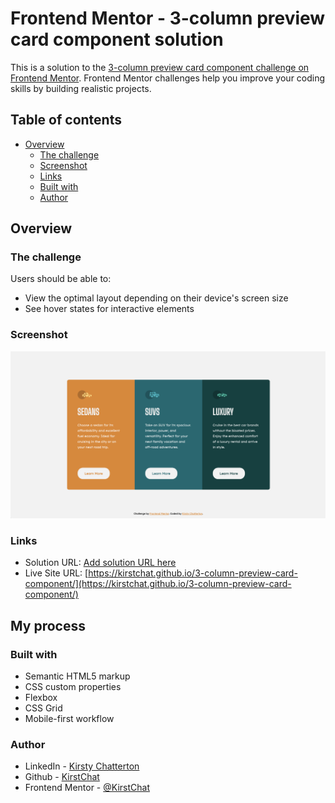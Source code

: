 # Frontend Mentor - 3-column preview card component solution

This is a solution to the [3-column preview card component challenge on Frontend Mentor](https://www.frontendmentor.io/challenges/3column-preview-card-component-pH92eAR2-). Frontend Mentor challenges help you improve your coding skills by building realistic projects.

## Table of contents

- [Overview](#overview)
  - [The challenge](#the-challenge)
  - [Screenshot](#screenshot)
  - [Links](#links)
  - [Built with](#built-with)
  - [Author](#author)

## Overview

### The challenge

Users should be able to:

- View the optimal layout depending on their device's screen size
- See hover states for interactive elements

### Screenshot

![Screenshot](/images/desktop-screenshot.png)

### Links

- Solution URL: [Add solution URL here](https://your-solution-url.com)
- Live Site URL: [https://kirstchat.github.io/3-column-preview-card-component/](https://kirstchat.github.io/3-column-preview-card-component/)

## My process

### Built with

- Semantic HTML5 markup
- CSS custom properties
- Flexbox
- CSS Grid
- Mobile-first workflow

### Author

- LinkedIn - [Kirsty Chatterton](https://www.linkedin.com/in/kirsty-c-154781a4/)
- Github - [KirstChat](https://github.com/KirstChat)
- Frontend Mentor - [@KirstChat](https://www.frontendmentor.io/profile/KirstChat)
